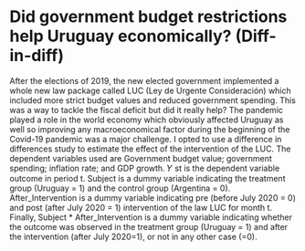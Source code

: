 # Did government budget restrictions help Uruguay economically? (Diff-in-diff)

After the elections of 2019, the new elected government implemented a whole new law package called LUC (Ley de Urgente Consideración) which included more strict budget values and reduced government spending. This was a way to tackle the fiscal deficit but did it really help? The pandemic played a role in the world economy which obviously affected Uruguay as well so improving any macroeconomical factor during the beginning of the Covid-19 pandemic was a major challenge. 
I opted to use a difference in differences study to estimate the effect of the intervention of the LUC.
The dependent variables used are Government budget value; government spending; inflation rate; and GDP growth.
𝑌 st is the dependent variable outcome in period t. Subject is a dummy variable indicating the treatment group (Uruguay = 1) and the control group (Argentina = 0). 
After_Intervention is a dummy variable indicating pre (before July 2020 = 0) and post (after July 2020 = 1) intervention of the law LUC for month t. 
Finally, Subject * After_Intervention is a dummy variable indicating whether the outcome was observed in the treatment group (Uruguay = 1) and after the intervention (after July 2020=1), or not in any other case (=0).
